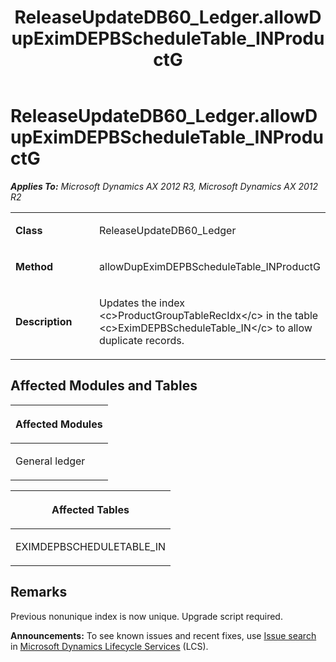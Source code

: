 ﻿---
title: ReleaseUpdateDB60_Ledger.allowDupEximDEPBScheduleTable_INProductG
TOCTitle: ReleaseUpdateDB60_Ledger.allowDupEximDEPBScheduleTable_INProductG
ms:assetid: 8a2e446c-be5c-6e75-1da5-70b53afd7652
ms:mtpsurl: https://msdn.microsoft.com/en-us/library/JJ736395(v=AX.60)
ms:contentKeyID: 49709586
ms.date: 05/18/2015
mtps_version: v=AX.60
---

# ReleaseUpdateDB60\_Ledger.allowDupEximDEPBScheduleTable\_INProductG 


_**Applies To:** Microsoft Dynamics AX 2012 R3, Microsoft Dynamics AX 2012 R2_

<table>
<colgroup>
<col style="width: 50%" />
<col style="width: 50%" />
</colgroup>
<tbody>
<tr class="odd">
<td><p><strong>Class</strong></p></td>
<td><p>ReleaseUpdateDB60_Ledger</p></td>
</tr>
<tr class="even">
<td><p><strong>Method</strong></p></td>
<td><p>allowDupEximDEPBScheduleTable_INProductG</p></td>
</tr>
<tr class="odd">
<td><p><strong>Description</strong></p></td>
<td><p>Updates the index &lt;c&gt;ProductGroupTableRecIdx&lt;/c&gt; in the table &lt;c&gt;EximDEPBScheduleTable_IN&lt;/c&gt; to allow duplicate records.</p></td>
</tr>
</tbody>
</table>


## Affected Modules and Tables

<table>
<colgroup>
<col style="width: 100%" />
</colgroup>
<thead>
<tr class="header">
<th><p>Affected Modules</p></th>
</tr>
</thead>
<tbody>
<tr class="odd">
<td><p>General ledger</p></td>
</tr>
</tbody>
</table>


<table>
<colgroup>
<col style="width: 100%" />
</colgroup>
<thead>
<tr class="header">
<th><p>Affected Tables</p></th>
</tr>
</thead>
<tbody>
<tr class="odd">
<td><p>EXIMDEPBSCHEDULETABLE_IN</p></td>
</tr>
</tbody>
</table>


## Remarks

Previous nonunique index is now unique. Upgrade script required.

  
**Announcements:** To see known issues and recent fixes, use [Issue search](http://go.microsoft.com/fwlink/?linkid=389258) in [Microsoft Dynamics Lifecycle Services](http://go.microsoft.com/fwlink/?linkid=306505) (LCS).


